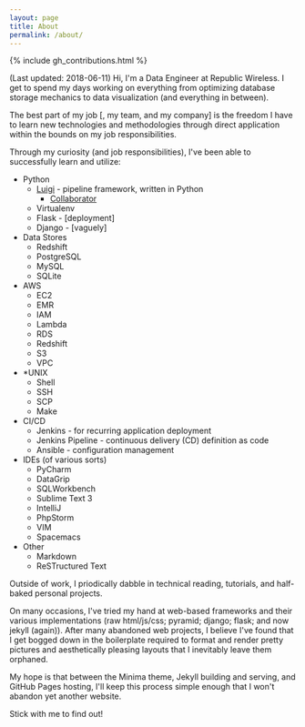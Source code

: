 ```yaml
---
layout: page
title: About
permalink: /about/
---
```


{% include gh_contributions.html %}

(Last updated: 2018-06-11)
Hi, I'm a Data Engineer at Republic Wireless. I get to spend my days working on everything from optimizing database storage mechanics to data visualization (and everything in between).

The best part of my job [, my team, and my company] is the freedom I have to learn new technologies and methodologies through direct application within the bounds on my job responsibilities.

Through my curiosity (and job responsibilities), I've been able to successfully learn and utilize:
* Python
    * [Luigi](https://github.com/spotify/luigi) - pipeline framework, written in Python
        * [Collaborator](https://github.com/spotify/luigi/commits?author=dlstadther)
    * Virtualenv
    * Flask - [deployment]
    * Django - [vaguely]
* Data Stores
    * Redshift
    * PostgreSQL
    * MySQL
    * SQLite
* AWS
    * EC2
    * EMR
    * IAM
    * Lambda
    * RDS
    * Redshift
    * S3
    * VPC
* \*UNIX
    * Shell
    * SSH
    * SCP
    * Make
* CI/CD
    * Jenkins - for recurring application deployment
    * Jenkins Pipeline - continuous delivery (CD) definition as code
    * Ansible - configuration management
* IDEs (of various sorts)
    * PyCharm
    * DataGrip
    * SQLWorkbench
    * Sublime Text 3
    * IntelliJ
    * PhpStorm
    * VIM
    * Spacemacs
* Other
    * Markdown
    * ReSTructured Text

Outside of work, I priodically dabble in technical reading, tutorials, and half-baked personal projects.

On many occasions, I've tried my hand at web-based frameworks and their various implementations (raw html/js/css; pyramid; django; flask; and now jekyll (again)). After many abandoned web projects, I believe I've found that I get bogged down in the boilerplate required to format and render pretty pictures and aesthetically pleasing layouts that I inevitably leave them orphaned.

My hope is that between the Minima theme, Jekyll building and serving, and GitHub Pages hosting, I'll keep this process simple enough that I won't abandon yet another website.

Stick with me to find out!
